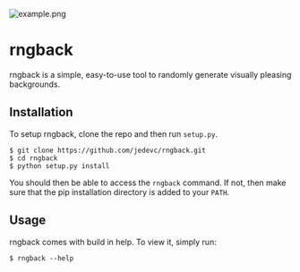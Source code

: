 ![example.png](https://raw.githubusercontent.com/jedevc/rngback/master/example.png)

# rngback

rngback is a simple, easy-to-use tool to randomly generate visually pleasing
backgrounds.

## Installation

To setup rngback, clone the repo and then run `setup.py`.

	$ git clone https://github.com/jedevc/rngback.git
	$ cd rngback
	$ python setup.py install

You should then be able to access the `rngback` command. If not, then make
sure that the pip installation directory is added to your `PATH`.

## Usage

rngback comes with build in help. To view it, simply run:

	$ rngback --help
